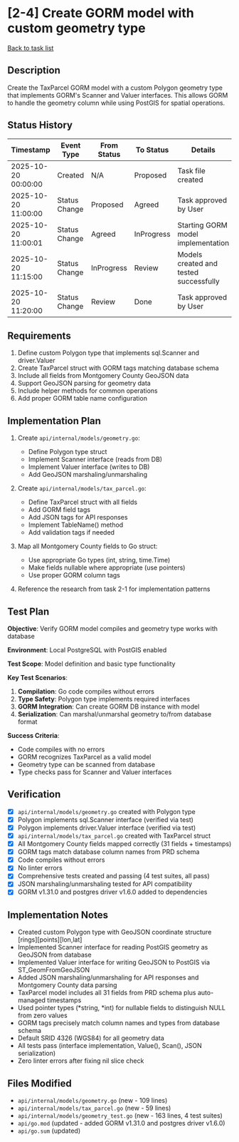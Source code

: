 # [2-4] Create GORM model with custom geometry type

[Back to task list](./tasks.md)

## Description

Create the TaxParcel GORM model with a custom Polygon geometry type that implements GORM's Scanner and Valuer interfaces. This allows GORM to handle the geometry column while using PostGIS for spatial operations.

## Status History

| Timestamp | Event Type | From Status | To Status | Details | User |
|-----------|------------|-------------|-----------|---------|------|
| 2025-10-20 00:00:00 | Created | N/A | Proposed | Task file created | AI_Agent |
| 2025-10-20 11:00:00 | Status Change | Proposed | Agreed | Task approved by User | User |
| 2025-10-20 11:00:01 | Status Change | Agreed | InProgress | Starting GORM model implementation | AI_Agent |
| 2025-10-20 11:15:00 | Status Change | InProgress | Review | Models created and tested successfully | AI_Agent |
| 2025-10-20 11:20:00 | Status Change | Review | Done | Task approved by User | User |

## Requirements

1. Define custom Polygon type that implements sql.Scanner and driver.Valuer
2. Create TaxParcel struct with GORM tags matching database schema
3. Include all fields from Montgomery County GeoJSON data
4. Support GeoJSON parsing for geometry data
5. Include helper methods for common operations
6. Add proper GORM table name configuration

## Implementation Plan

1. Create `api/internal/models/geometry.go`:
   - Define Polygon type struct
   - Implement Scanner interface (reads from DB)
   - Implement Valuer interface (writes to DB)
   - Add GeoJSON marshaling/unmarshaling

2. Create `api/internal/models/tax_parcel.go`:
   - Define TaxParcel struct with all fields
   - Add GORM field tags
   - Add JSON tags for API responses
   - Implement TableName() method
   - Add validation tags if needed

3. Map all Montgomery County fields to Go struct:
   - Use appropriate Go types (int, string, time.Time)
   - Make fields nullable where appropriate (use pointers)
   - Use proper GORM column tags

4. Reference the research from task 2-1 for implementation patterns

## Test Plan

**Objective**: Verify GORM model compiles and geometry type works with database

**Environment**: Local PostgreSQL with PostGIS enabled

**Test Scope**: Model definition and basic type functionality

**Key Test Scenarios**:
1. **Compilation**: Go code compiles without errors
2. **Type Safety**: Polygon type implements required interfaces
3. **GORM Integration**: Can create GORM DB instance with model
4. **Serialization**: Can marshal/unmarshal geometry to/from database format

**Success Criteria**:
- Code compiles with no errors
- GORM recognizes TaxParcel as a valid model
- Geometry type can be scanned from database
- Type checks pass for Scanner and Valuer interfaces

## Verification

- [x] `api/internal/models/geometry.go` created with Polygon type
- [x] Polygon implements sql.Scanner interface (verified via test)
- [x] Polygon implements driver.Valuer interface (verified via test)
- [x] `api/internal/models/tax_parcel.go` created with TaxParcel struct
- [x] All Montgomery County fields mapped correctly (31 fields + timestamps)
- [x] GORM tags match database column names from PRD schema
- [x] Code compiles without errors
- [x] No linter errors
- [x] Comprehensive tests created and passing (4 test suites, all pass)
- [x] JSON marshaling/unmarshaling tested for API compatibility
- [x] GORM v1.31.0 and postgres driver v1.6.0 added to dependencies

## Implementation Notes

- Created custom Polygon type with GeoJSON coordinate structure [rings][points][lon,lat]
- Implemented Scanner interface for reading PostGIS geometry as GeoJSON from database
- Implemented Valuer interface for writing GeoJSON to PostGIS via ST_GeomFromGeoJSON
- Added JSON marshaling/unmarshaling for API responses and Montgomery County data parsing
- TaxParcel model includes all 31 fields from PRD schema plus auto-managed timestamps
- Used pointer types (*string, *int) for nullable fields to distinguish NULL from zero values
- GORM tags precisely match column names and types from database schema
- Default SRID 4326 (WGS84) for all geometry data
- All tests pass (interface implementation, Value(), Scan(), JSON serialization)
- Zero linter errors after fixing nil slice check

## Files Modified

- `api/internal/models/geometry.go` (new - 109 lines)
- `api/internal/models/tax_parcel.go` (new - 59 lines)
- `api/internal/models/geometry_test.go` (new - 163 lines, 4 test suites)
- `api/go.mod` (updated - added GORM v1.31.0 and postgres driver v1.6.0)
- `api/go.sum` (updated)


